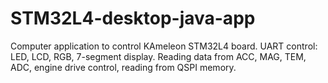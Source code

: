 # STM32L4-desktop-java-app
Computer application to control KAmeleon STM32L4 board. UART control: LED, LCD, RGB, 7-segment display. Reading data from ACC, MAG, TEM, ADC, engine drive control, reading from QSPI memory.

